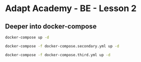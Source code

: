 # Adapt Academy - BE - Lesson 2

## Deeper into docker-compose

```bash
docker-compose up -d
```

```bash
docker-compose -f docker-compose.secondary.yml up -d
```

```bash
docker-compose -f docker-compose.third.yml up -d
```
